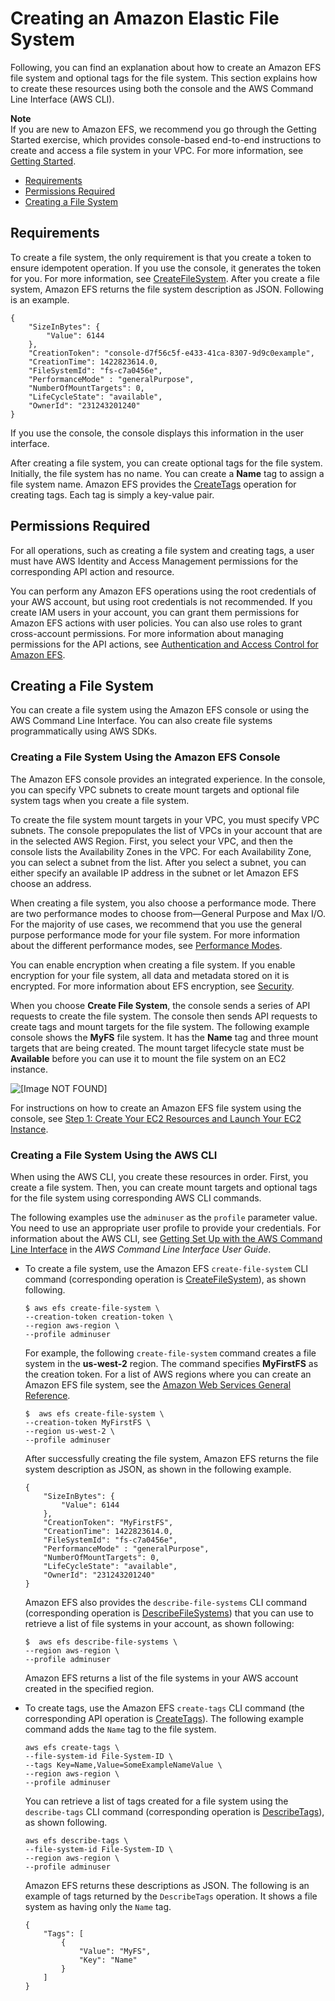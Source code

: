 # Creating an Amazon Elastic File System<a name="creating-using-create-fs"></a>

Following, you can find an explanation about how to create an Amazon EFS file system and optional tags for the file system\. This section explains how to create these resources using both the console and the AWS Command Line Interface \(AWS CLI\)\. 

**Note**  
If you are new to Amazon EFS, we recommend you go through the Getting Started exercise, which provides console\-based end\-to\-end instructions to create and access a file system in your VPC\. For more information, see [Getting Started](getting-started.md)\. 


+ [Requirements](#reqs-fs-create)
+ [Permissions Required](#perm-fs-api)
+ [Creating a File System](#creating-using-create-fs-part1)

## Requirements<a name="reqs-fs-create"></a>

To create a file system, the only requirement is that you create a token to ensure idempotent operation\. If you use the console, it generates the token for you\. For more information, see [CreateFileSystem](API_CreateFileSystem.md)\. After you create a file system, Amazon EFS returns the file system description as JSON\. Following is an example\. 

```
{
    "SizeInBytes": {
        "Value": 6144
    },
    "CreationToken": "console-d7f56c5f-e433-41ca-8307-9d9c0example",
    "CreationTime": 1422823614.0,
    "FileSystemId": "fs-c7a0456e",
    "PerformanceMode" : "generalPurpose",
    "NumberOfMountTargets": 0,
    "LifeCycleState": "available",
    "OwnerId": "231243201240"
}
```

If you use the console, the console displays this information in the user interface\.

After creating a file system, you can create optional tags for the file system\. Initially, the file system has no name\. You can create a **Name** tag to assign a file system name\. Amazon EFS provides the [CreateTags](API_CreateTags.md) operation for creating tags\. Each tag is simply a key\-value pair\. 

## Permissions Required<a name="perm-fs-api"></a>

For all operations, such as creating a file system and creating tags, a user must have AWS Identity and Access Management permissions for the corresponding API action and resource\. 

You can perform any Amazon EFS operations using the root credentials of your AWS account, but using root credentials is not recommended\. If you create IAM users in your account, you can grant them permissions for Amazon EFS actions with user policies\. You can also use roles to grant cross\-account permissions\. For more information about managing permissions for the API actions, see [Authentication and Access Control for Amazon EFS](auth-and-access-control.md)\.

## Creating a File System<a name="creating-using-create-fs-part1"></a>

You can create a file system using the Amazon EFS console or using the AWS Command Line Interface\. You can also create file systems programmatically using AWS SDKs\.

### Creating a File System Using the Amazon EFS Console<a name="creating-using-fs-part1-console"></a>

The Amazon EFS console provides an integrated experience\. In the console, you can specify VPC subnets to create mount targets and optional file system tags when you create a file system\.

To create the file system mount targets in your VPC, you must specify VPC subnets\. The console prepopulates the list of VPCs in your account that are in the selected AWS Region\. First, you select your VPC, and then the console lists the Availability Zones in the VPC\. For each Availability Zone, you can select a subnet from the list\. After you select a subnet, you can either specify an available IP address in the subnet or let Amazon EFS choose an address\.

When creating a file system, you also choose a performance mode\. There are two performance modes to choose from—General Purpose and Max I/O\. For the majority of use cases, we recommend that you use the general purpose performance mode for your file system\. For more information about the different performance modes, see [Performance Modes](performance.md#performancemodes)\.

You can enable encryption when creating a file system\. If you enable encryption for your file system, all data and metadata stored on it is encrypted\. For more information about EFS encryption, see [Security](security-considerations.md)\.

When you choose **Create File System**, the console sends a series of API requests to create the file system\. The console then sends API requests to create tags and mount targets for the file system\. The following example console shows the **MyFS** file system\. It has the **Name** tag and three mount targets that are being created\. The mount target lifecycle state must be **Available** before you can use it to mount the file system on an EC2 instance\.

![\[Image NOT FOUND\]](http://docs.aws.amazon.com/efs/latest/ug/images/create-fs-descriptions-10.png)

For instructions on how to create an Amazon EFS file system using the console, see [Step 1: Create Your EC2 Resources and Launch Your EC2 Instance](gs-step-one-create-ec2-resources.md)\.

### Creating a File System Using the AWS CLI<a name="creating-using-fs-part1-cli"></a>

When using the AWS CLI, you create these resources in order\. First, you create a file system\. Then, you can create mount targets and optional tags for the file system using corresponding AWS CLI commands\.

The following examples use the `adminuser` as the `profile` parameter value\. You need to use an appropriate user profile to provide your credentials\. For information about the AWS CLI, see [Getting Set Up with the AWS Command Line Interface](http://docs.aws.amazon.com/cli/latest/userguide/cli-chap-getting-set-up.html) in the *AWS Command Line Interface User Guide*\. 

+ To create a file system, use the Amazon EFS `create-file-system` CLI command \(corresponding operation is [CreateFileSystem](API_CreateFileSystem.md)\), as shown following\.

  ```
  $ aws efs create-file-system \
  --creation-token creation-token \
  --region aws-region \
  --profile adminuser
  ```

  For example, the following `create-file-system` command creates a file system in the **us\-west\-2** region\. The command specifies **MyFirstFS** as the creation token\. For a list of AWS regions where you can create an Amazon EFS file system, see the [Amazon Web Services General Reference](http://docs.aws.amazon.com/general/latest/gr/rande.html#elasticfilesystem_region)\.

  ```
  $  aws efs create-file-system \
  --creation-token MyFirstFS \
  --region us-west-2 \
  --profile adminuser
  ```

  After successfully creating the file system, Amazon EFS returns the file system description as JSON, as shown in the following example\.

  ```
  {
      "SizeInBytes": {
          "Value": 6144
      },
      "CreationToken": "MyFirstFS",
      "CreationTime": 1422823614.0,
      "FileSystemId": "fs-c7a0456e",
      "PerformanceMode" : "generalPurpose",
      "NumberOfMountTargets": 0,
      "LifeCycleState": "available",
      "OwnerId": "231243201240"
  }
  ```

  Amazon EFS also provides the `describe-file-systems` CLI command \(corresponding operation is [DescribeFileSystems](API_DescribeFileSystems.md)\) that you can use to retrieve a list of file systems in your account, as shown following:

  ```
  $  aws efs describe-file-systems \
  --region aws-region \
  --profile adminuser
  ```

  Amazon EFS returns a list of the file systems in your AWS account created in the specified region\.

+ To create tags, use the Amazon EFS `create-tags` CLI command \(the corresponding API operation is [CreateTags](API_CreateTags.md)\)\. The following example command adds the `Name` tag to the file system\.

  ```
  aws efs create-tags \
  --file-system-id File-System-ID \
  --tags Key=Name,Value=SomeExampleNameValue \
  --region aws-region \
  --profile adminuser
  ```

  You can retrieve a list of tags created for a file system using the `describe-tags` CLI command \(corresponding operation is [DescribeTags](API_DescribeTags.md)\), as shown following\.

  ```
  aws efs describe-tags \
  --file-system-id File-System-ID \
  --region aws-region \
  --profile adminuser
  ```

  Amazon EFS returns these descriptions as JSON\. The following is an example of tags returned by the `DescribeTags` operation\. It shows a file system as having only the `Name` tag\.

  ```
  {
      "Tags": [
          {
              "Value": "MyFS",
              "Key": "Name"
          }
      ]
  }
  ```